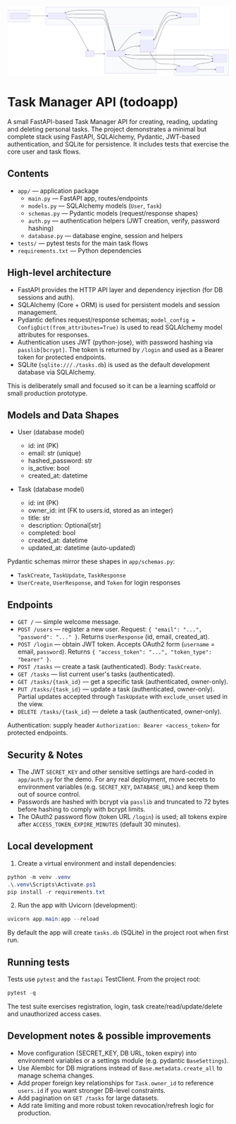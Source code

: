 <img src="fastapiGraph.svg" alt="FastAPI Architecture" width="800" />

# Task Manager API (todoapp)

A small FastAPI-based Task Manager API for creating, reading, updating and deleting personal tasks. The project demonstrates a minimal but complete stack using FastAPI, SQLAlchemy, Pydantic, JWT-based authentication, and SQLite for persistence. It includes tests that exercise the core user and task flows.

## Contents

- `app/` — application package
  - `main.py` — FastAPI app, routes/endpoints
  - `models.py` — SQLAlchemy models (`User`, `Task`)
  - `schemas.py` — Pydantic models (request/response shapes)
  - `auth.py` — authentication helpers (JWT creation, verify, password hashing)
  - `database.py` — database engine, session and helpers
- `tests/` — pytest tests for the main task flows
- `requirements.txt` — Python dependencies

## High-level architecture

- FastAPI provides the HTTP API layer and dependency injection (for DB sessions and auth).
- SQLAlchemy (Core + ORM) is used for persistent models and session management.
- Pydantic defines request/response schemas; `model_config = ConfigDict(from_attributes=True)` is used to read SQLAlchemy model attributes for responses.
- Authentication uses JWT (python-jose), with password hashing via `passlib[bcrypt]`. The token is returned by `/login` and used as a Bearer token for protected endpoints.
- SQLite (`sqlite:///./tasks.db`) is used as the default development database via SQLAlchemy.

This is deliberately small and focused so it can be a learning scaffold or small production prototype.

## Models and Data Shapes

- User (database model)
  - id: int (PK)
  - email: str (unique)
  - hashed_password: str
  - is_active: bool
  - created_at: datetime

- Task (database model)
  - id: int (PK)
  - owner_id: int (FK to users.id, stored as an integer)
  - title: str
  - description: Optional[str]
  - completed: bool
  - created_at: datetime
  - updated_at: datetime (auto-updated)

Pydantic schemas mirror these shapes in `app/schemas.py`:
- `TaskCreate`, `TaskUpdate`, `TaskResponse`
- `UserCreate`, `UserResponse`, and `Token` for login responses

## Endpoints

- `GET /` — simple welcome message.
- `POST /users` — register a new user. Request: `{ "email": "...", "password": "..." }`. Returns `UserResponse` (id, email, created_at).
- `POST /login` — obtain JWT token. Accepts OAuth2 form (`username` = email, `password`). Returns `{ "access_token": "...", "token_type": "bearer" }`.
- `POST /tasks` — create a task (authenticated). Body: `TaskCreate`.
- `GET /tasks` — list current user's tasks (authenticated).
- `GET /tasks/{task_id}` — get a specific task (authenticated, owner-only).
- `PUT /tasks/{task_id}` — update a task (authenticated, owner-only). Partial updates accepted through `TaskUpdate` with `exclude_unset` used in the view.
- `DELETE /tasks/{task_id}` — delete a task (authenticated, owner-only).

Authentication: supply header `Authorization: Bearer <access_token>` for protected endpoints.

## Security & Notes

- The JWT `SECRET_KEY` and other sensitive settings are hard-coded in `app/auth.py` for the demo. For any real deployment, move secrets to environment variables (e.g. `SECRET_KEY`, `DATABASE_URL`) and keep them out of source control.
- Passwords are hashed with bcrypt via `passlib` and truncated to 72 bytes before hashing to comply with bcrypt limits.
- The OAuth2 password flow (token URL `/login`) is used; all tokens expire after `ACCESS_TOKEN_EXPIRE_MINUTES` (default 30 minutes).

## Local development

1. Create a virtual environment and install dependencies:

```powershell
python -m venv .venv
.\.venv\Scripts\Activate.ps1
pip install -r requirements.txt
```

2. Run the app with Uvicorn (development):

```powershell
uvicorn app.main:app --reload
```

By default the app will create `tasks.db` (SQLite) in the project root when first run.

## Running tests

Tests use `pytest` and the `fastapi` TestClient. From the project root:

```powershell
pytest -q
```

The test suite exercises registration, login, task create/read/update/delete and unauthorized access cases.

## Development notes & possible improvements

- Move configuration (SECRET_KEY, DB URL, token expiry) into environment variables or a settings module (e.g. pydantic `BaseSettings`).
- Use Alembic for DB migrations instead of `Base.metadata.create_all` to manage schema changes.
- Add proper foreign key relationships for `Task.owner_id` to reference `users.id` if you want stronger DB-level constraints.
- Add pagination on `GET /tasks` for large datasets.
- Add rate limiting and more robust token revocation/refresh logic for production.

